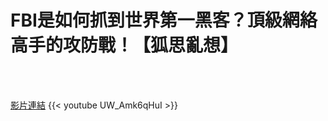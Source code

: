 # FBI是如何抓到世界第一黑客？頂級網絡高手的攻防戰！【狐思亂想】

<!--more-->
<!--272-->
<br><br/>

[影片連結](https://www.youtube.com/watch?v=UW_Amk6qHuI)
{{< youtube UW_Amk6qHuI >}}
